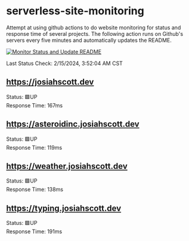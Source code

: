 # serverless-site-monitoring
Attempt at using github actions to do website monitoring for status and response time of several projects. The following action runs on Github's servers every five minutes and automatically updates the README.  

[![Monitor Status and Update README](https://github.com/JosiahSco/serverless-site-monitoring/actions/workflows/monitor.yaml/badge.svg)](https://github.com/JosiahSco/serverless-site-monitoring/actions/workflows/monitor.yaml)

Last Status Check: 2/15/2024, 3:52:04 AM CST

## https://josiahscott.dev
Status: 🟩UP  
Response Time: 167ms

## https://asteroidinc.josiahscott.dev
Status: 🟩UP  
Response Time: 119ms

## https://weather.josiahscott.dev
Status: 🟩UP  
Response Time: 138ms

## https://typing.josiahscott.dev
Status: 🟩UP  
Response Time: 191ms

